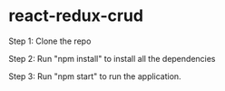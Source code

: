 # react-redux-crud

Step 1: Clone the repo

Step 2: Run "npm install" to install all the dependencies

Step 3: Run "npm start" to run the application.
